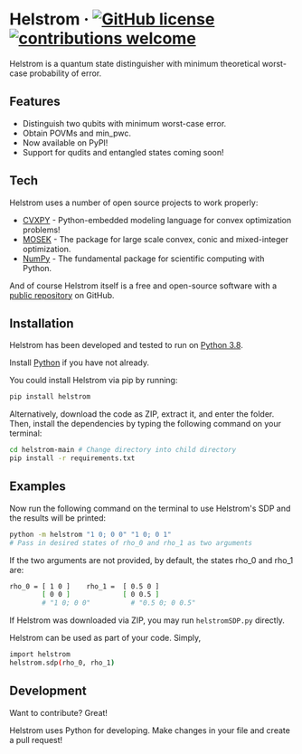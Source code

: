 # Helstrom &middot; [![GitHub license](https://img.shields.io/badge/license-MIT-blue.svg)](https://github.com/benedictusalvian/helstrom/blob/main/LICENSE.md) [![contributions welcome](https://img.shields.io/badge/contributions-welcome-brightgreen.svg?style=flat)](https://github.com/benedictusalvian/helstrom/issues)

Helstrom is a quantum state distinguisher with minimum theoretical worst-case probability of error.

## Features

- Distinguish two qubits with minimum worst-case error.
- Obtain POVMs and min_pwc.
- Now available on PyPI!
- Support for qudits and entangled states coming soon!

## Tech

Helstrom uses a number of open source projects to work properly:

- [CVXPY] - Python-embedded modeling language for convex optimization problems!
- [MOSEK] - The package for large scale convex, conic and mixed-integer optimization.
- [NumPy] - The fundamental package for scientific computing with Python.

And of course Helstrom itself is a free and open-source software with a [public repository][helstrom] 
on GitHub.

## Installation

Helstrom has been developed and tested to run on [Python 3.8](https://www.python.org/downloads/release/python-3810/).

Install [Python](https://www.python.org/downloads/release/python-3810/) if you have not already.

You could install Helstrom via pip by running:
```sh
pip install helstrom
```

Alternatively, download the code as ZIP, extract it, and enter the folder.
Then, install the dependencies by typing the following command on your terminal:

```sh
cd helstrom-main # Change directory into child directory
pip install -r requirements.txt
```

## Examples

Now run the following command on the terminal to use Helstrom's SDP and the results will be printed:
```sh
python -m helstrom "1 0; 0 0" "1 0; 0 1"
# Pass in desired states of rho_0 and rho_1 as two arguments
```

If the two arguments are not provided, by default, the states rho_0 and rho_1 are:
```sh
rho_0 = [ 1 0 ]    rho_1 =  [ 0.5 0 ]
        [ 0 0 ]             [ 0 0.5 ]
        # "1 0; 0 0"          # "0.5 0; 0 0.5"
```

If Helstrom was downloaded via ZIP, you may run ``helstromSDP.py`` directly.

Helstrom can be used as part of your code. Simply,
```sh
import helstrom
helstrom.sdp(rho_0, rho_1)
```


## Development

Want to contribute? Great!

Helstrom uses Python for developing.
Make changes in your file and create a pull request!

[//]: # (These are reference links used in the body of this note and get stripped out when the markdown processor does its job. There is no need to format nicely because it shouldn't be seen. Thanks SO - http://stackoverflow.com/questions/4823468/store-comments-in-markdown-syntax)

   [CVXPY]: <https://www.cvxpy.org/>
   [MOSEK]: <https://www.mosek.com/>
   [NumPy]: <https://numpy.org/>
   [helstrom]: <https://github.com/benedictusalvian/helstrom>
